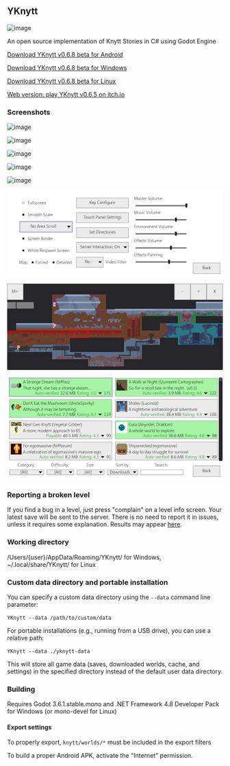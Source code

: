 ## YKnytt

![image](screenshots/cover.png)

An open source implementation of Knytt Stories in C# using Godot Engine

[Download YKnytt v0.6.8 beta for Android](https://github.com/youkaicountry/yknytt/releases/download/0.6.8/YKnytt_v0.6.8.apk)

[Download YKnytt v0.6.8 beta for Windows](https://github.com/youkaicountry/yknytt/releases/download/0.6.8/YKnytt_v0.6.8_win.zip)

[Download YKnytt v0.6.8 beta for Linux](https://github.com/youkaicountry/yknytt/releases/download/0.6.8/YKnytt_v0.6.8_linux.zip)

[Web version: play YKnytt v0.6.5 on itch.io](https://youkaicountry.itch.io/yknytt)

### Screenshots

![image](screenshots/screen6.png)

![image](screenshots/screen5.png)

![image](screenshots/screen3.png)

![image](screenshots/screen4.png)

![image](screenshots/screen7.png)

![image](screenshots/screen9.png)

![image](screenshots/screen8.png)

![image](screenshots/screen11.png)

### Reporting a broken level

If you find a bug in a level, just press "complain" on a level info screen. Your latest save will be sent to the server. There is no need to report it in issues, unless it requires some explanation. Results may appear [here](https://github.com/youkaicountry/yknytt/issues/200).

### Working directory

/Users/{user}/AppData/Roaming/YKnytt/ for Windows, ~/.local/share/YKnytt/ for Linux

### Custom data directory and portable installation

You can specify a custom data directory using the `--data` command line parameter:

```
YKnytt --data /path/to/custom/data
```

For portable installations (e.g., running from a USB drive), you can use a relative path:

```
YKnytt --data ./yknytt-data
```

This will store all game data (saves, downloaded worlds, cache, and settings) in the specified directory instead of the default user data directory.

### Building

Requires Godot 3.6.1.stable.mono and .NET Framework 4.8 Developer Pack for Windows (or mono-devel for Linux)

#### Export settings

To properly export, `knytt/worlds/*` must be included in the export filters

To build a proper Android APK, activate the "Internet" permission.
